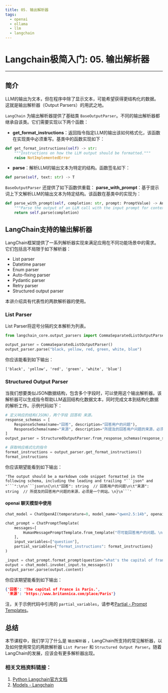 ```yaml
---
title: 05. 输出解析器
tags:
  - openai
  - ollama
  - llm
  - langchain
---
```


# Langchain极简入门: 05. 输出解析器

-----

## 简介

LLM的输出为文本，但在程序中除了显示文本，可能希望获得更结构化的数据。这就是输出解析器（Output Parsers）的用武之地。

`LangChain` 为输出解析器提供了基础类 `BaseOutputParser`。不同的输出解析器都继承自该类。它们需要实现以下两个函数：

- **get_format_instructions**：返回指令指定LLM的输出该如何格式化，该函数在实现类中必须重写。基类中的函数实现如下：
```python
def get_format_instructions(self) -> str:
    """Instructions on how the LLM output should be formatted."""
    raise NotImplementedError
```
- **parse**：解析LLM的输出文本为特定的结构。函数签名如下：
```python
def parse(self, text: str) -> T
```

`BaseOutputParser` 还提供了如下函数供重载：
**parse_with_prompt**：基于提示词上下文解析LLM的输出文本为特定结构。该函数在基类中的实现为：
```python
def parse_with_prompt(self, completion: str, prompt: PromptValue) -> Any:
    """Parse the output of an LLM call with the input prompt for context."""
    return self.parse(completion)
```

## LangChain支持的输出解析器

LangChain框架提供了一系列解析器实现来满足应用在不同功能场景中的需求。它们包括且不局限于如下解析器：
- List parser
- Datetime parser
- Enum parser
- Auto-fixing parser
- Pydantic parser
- Retry parser
- Structured output parser

本讲介绍具有代表性的两款解析器的使用。

### List Parser

List Parser将逗号分隔的文本解析为列表。

```python
from langchain_core.output_parsers import CommaSeparatedListOutputParser

output_parser = CommaSeparatedListOutputParser()
output_parser.parse("black, yellow, red, green, white, blue")
```

你应该能看到如下输出：

```shell
['black', 'yellow', 'red', 'green', 'white', 'blue']
```

### Structured Output Parser

当我们想要类似JSON数据结构，包含多个字段时，可以使用这个输出解析器。该解析器可以生成指令帮助LLM返回结构化数据文本，同时完成文本到结构化数据的解析工作。示例代码如下：

```python
# 定义响应的结构(JSON)，两个字段 回答和 来源。
response_schemas = [
    ResponseSchema(name="回答", description="回答用户的问题"),
    ResponseSchema(name="来源", description="所提及的回答用户问题的来源，必须是一个网站。")
]
output_parser = StructuredOutputParser.from_response_schemas(response_schemas)

# 获取响应格式化的指令
format_instructions = output_parser.get_format_instructions()
format_instructions
```

你应该期望能看到如下输出：
```shell
'The output should be a markdown code snippet formatted in the following schema, including the leading and trailing "```json" and "```":\n\n```json\n{\n\t"回答": string  // 回答用户的问题\n\t"来源": string  // 所提及的回答用户问题的来源，必须是一个网站。\n}\n```'
```

#### openai 聊天模型中使用

```python
chat_model = ChatOpenAI(temperature=0, model_name="qwen2.5:14b", openai_api_key='ollama', openai_api_base='http://localhost:11434/v1')

chat_prompt = ChatPromptTemplate(
    messages=[
        HumanMessagePromptTemplate.from_template("尽可能回答用户的问题。\n{format_instructions}\n{question}")  
    ],
    input_variables=["question"],
    partial_variables={"format_instructions": format_instructions}
)

_input = chat_prompt.format_prompt(question="what's the capital of france?")
output = chat_model.invoke(_input.to_messages())
output_parser.parse(output.content)
```

你应该期望能看到如下输出：

```json
{'回答': 'The capital of France is Paris.',
 '来源': 'https://www.britannica.com/place/Paris'}
```

注，关于示例代码中引用的 `partial_variables`，请参考[Partial - Prompt Templates](https://python.langchain.com/docs/modules/model_io/prompts/prompt_templates/partial)。

## 总结
本节课程中，我们学习了什么是 `输出解析器` ，LangChain所支持的常见解析器，以及如何使用常见的两款解析器 `List Parser` 和 `Structured Output Parser`。随着LangChain的发展，应该会有更多解析器出现。

### 相关文档资料链接：
1. [Python Langchain官方文档](https://python.langchain.com/docs/introduction/) 
2. [Models - Langchain](https://python.langchain.com/docs/how_to/#chat-models)